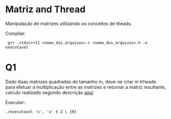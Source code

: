 # Matriz and Thread

Manipulação de matrizes utilizando os conceitos de theads.

Compilar:

` g++ -std=c++11 <nome_dos_arquivos>.c <nome_dos_arquivos>.h -o executavel`


# Q1
Dado duas matrizes quadradas de tamanho m, deve-se criar m trheads para efetuar a multiplicação entre as matrizes e retornar a matriz resultante, calculo realizado segundo descrição [aqui](http://mundoeducacao.bol.uol.com.br/matematica/multiplicacao-matrizes.htm)

Executar:

` ./executavel 'x', 'x' ∈ Z \ {0} `
